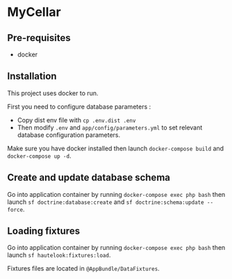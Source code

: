 MyCellar
========

## Pre-requisites

- docker

## Installation

This project uses docker to run.

First you need to configure database parameters :

- Copy dist env file with `cp .env.dist .env`
- Then modify `.env` and `app/config/parameters.yml` to set relevant database configuration parameters.

Make sure you have docker installed then launch `docker-compose build` and `docker-compose up -d`.

## Create and update database schema

Go into application container by running `docker-compose exec php bash` then launch `sf doctrine:database:create` and `sf doctrine:schema:update --force`.

## Loading fixtures

Go into application container by running `docker-compose exec php bash` then launch `sf hautelook:fixtures:load`.

Fixtures files are located in `@AppBundle/DataFixtures`.

